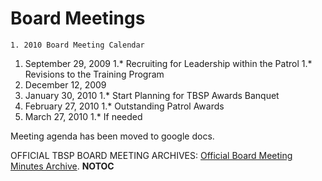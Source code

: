 # Board Meetings

    1. 2010 Board Meeting Calendar
  1. September 29, 2009
  1.* Recruiting for Leadership within the Patrol
  1.* Revisions to the Training Program
  1. December 12, 2009
  1. January 30, 2010
  1.* Start Planning for TBSP Awards Banquet
  1. February 27, 2010
  1.* Outstanding Patrol Awards
  1. March 27, 2010
  1.* If needed

Meeting agenda has been moved to google docs.


OFFICIAL TBSP BOARD MEETING ARCHIVES:
[Official Board Meeting Minutes Archive](http://docs.tbsp.org/browse.php?fFolderId=32).
__NOTOC__
